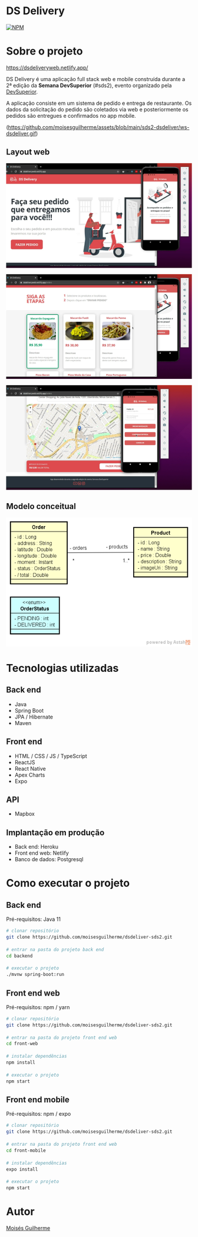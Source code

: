 # DS Delivery 
[![NPM](https://img.shields.io/npm/l/react)](https://github.com/moisesguilherme/dsdeliver-sds2/blob/main/LICENSE) 

# Sobre o projeto

https://dsdeliveryweb.netlify.app/

DS Delivery é uma aplicação full stack web e mobile construída durante a 2ª edição da **Semana DevSuperior** (#sds2), evento organizado pela [DevSuperior](https://devsuperior.com "Site da DevSuperior").

A aplicação consiste em um sistema de pedido e entrega de restaurante. Os dados da solicitação do pedido são coletados via web e posteriormente os pedidos são entregues e confirmados no app mobile.

(https://github.com/moisesguilherme/assets/blob/main/sds2-dsdeliver/ws-dsdeliver.gif)

## Layout web
![Web 1](https://github.com/moisesguilherme/assets/blob/main/sds2-dsdeliver/web_01.png)

![Web 2](https://github.com/moisesguilherme/assets/blob/main/sds2-dsdeliver/web_02.png)

![Web 3](https://github.com/moisesguilherme/assets/blob/main/sds2-dsdeliver/web_03.png)

## Modelo conceitual
![Modelo Conceitual](https://github.com/moisesguilherme/assets/blob/main/sds2-dsdeliver/modelo-conceitual.png)

# Tecnologias utilizadas
## Back end
- Java
- Spring Boot
- JPA / Hibernate
- Maven
## Front end
- HTML / CSS / JS / TypeScript
- ReactJS
- React Native
- Apex Charts
- Expo
## API
- Mapbox
## Implantação em produção
- Back end: Heroku
- Front end web: Netlify
- Banco de dados: Postgresql

# Como executar o projeto

## Back end
Pré-requisitos: Java 11

```bash
# clonar repositório
git clone https://github.com/moisesguilherme/dsdeliver-sds2.git

# entrar na pasta do projeto back end
cd backend

# executar o projeto
./mvnw spring-boot:run
```

## Front end web
Pré-requisitos: npm / yarn

```bash
# clonar repositório
git clone https://github.com/moisesguilherme/dsdeliver-sds2.git

# entrar na pasta do projeto front end web
cd front-web

# instalar dependências
npm install

# executar o projeto
npm start
```

## Front end mobile
Pré-requisitos: npm / expo

```bash
# clonar repositório
git clone https://github.com/moisesguilherme/dsdeliver-sds2.git

# entrar na pasta do projeto front end web
cd front-mobile

# instalar dependências
expo install 

# executar o projeto
npm start
```

# Autor

[Moisés Guilherme](https://www.linkedin.com/in/moises-guilherme/ "Perfil Linkedin Moisés Guilherme")
